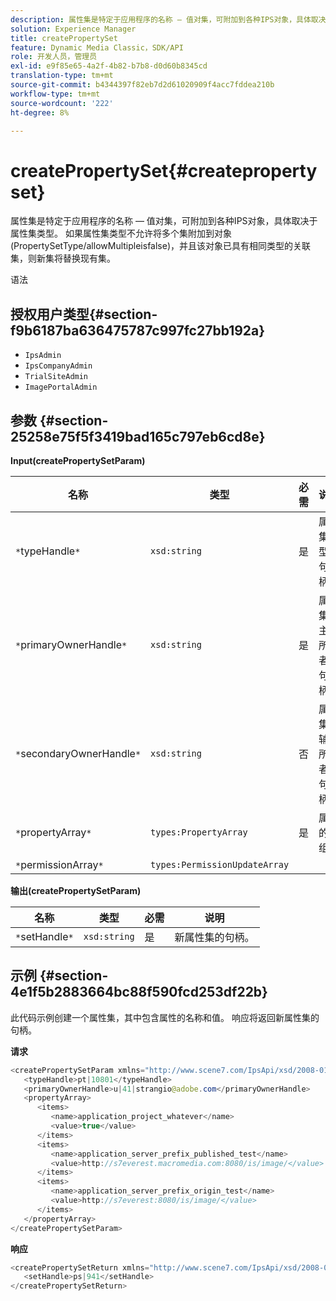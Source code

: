 ```yaml
---
description: 属性集是特定于应用程序的名称 — 值对集，可附加到各种IPS对象，具体取决于属性集类型。 如果属性集类型不允许将多个集附加到对象(PropertySetType/allowMultipleisfalse)，并且该对象已具有相同类型的关联集，则新集将替换现有集。
solution: Experience Manager
title: createPropertySet
feature: Dynamic Media Classic，SDK/API
role: 开发人员，管理员
exl-id: e9f85e65-4a2f-4b82-b7b8-d0d60b8345cd
translation-type: tm+mt
source-git-commit: b4344397f82eb7d2d61020909f4acc7fddea210b
workflow-type: tm+mt
source-wordcount: '222'
ht-degree: 8%

---
```


# createPropertySet{#createpropertyset}

属性集是特定于应用程序的名称 — 值对集，可附加到各种IPS对象，具体取决于属性集类型。 如果属性集类型不允许将多个集附加到对象(PropertySetType/allowMultipleisfalse)，并且该对象已具有相同类型的关联集，则新集将替换现有集。

语法

## 授权用户类型{#section-f9b6187ba636475787c997fc27bb192a}

* `IpsAdmin`
* `IpsCompanyAdmin`
* `TrialSiteAdmin`
* `ImagePortalAdmin`

## 参数 {#section-25258e75f5f3419bad165c797eb6cd8e}

**Input(createPropertySetParam)**

| 名称 | 类型 | 必需 | 说明 |
|---|---|---|---|
| `*`typeHandle`*` | `xsd:string` | 是 | 属性集类型的句柄。 |
| `*`primaryOwnerHandle`*` | `xsd:string` | 是 | 属性集的主要所有者的句柄。 |
| `*`secondaryOwnerHandle`*` | `xsd:string` | 否 | 属性集的辅助所有者的句柄。 |
| `*`propertyArray`*` | `types:PropertyArray` | 是 | 属性的数组。 |
| `*`permissionArray`*` | `types:PermissionUpdateArray` |  |  |

**输出(createPropertySetParam)**

| 名称 | 类型 | 必需 | 说明 |
|---|---|---|---|
| `*`setHandle`*` | `xsd:string` | 是 | 新属性集的句柄。 |

## 示例 {#section-4e1f5b2883664bc88f590fcd253df22b}

此代码示例创建一个属性集，其中包含属性的名称和值。 响应将返回新属性集的句柄。

**请求**

```java
<createPropertySetParam xmlns="http://www.scene7.com/IpsApi/xsd/2008-01-15">
   <typeHandle>pt|10801</typeHandle>
   <primaryOwnerHandle>u|41|strangio@adobe.com</primaryOwnerHandle>
   <propertyArray>
      <items>
         <name>application_project_whatever</name>
         <value>true</value>
      </items>
      <items>
         <name>application_server_prefix_published_test</name>
         <value>http://s7everest.macromedia.com:8080/is/image/</value>
      </items>
      <items>
         <name>application_server_prefix_origin_test</name>
         <value>http://s7everest:8080/is/image/</value>
      </items>
   </propertyArray>
</createPropertySetParam>
```

**响应**

```java
<createPropertySetReturn xmlns="http://www.scene7.com/IpsApi/xsd/2008-01-15">
   <setHandle>ps|941</setHandle>
</createPropertySetReturn>
```
